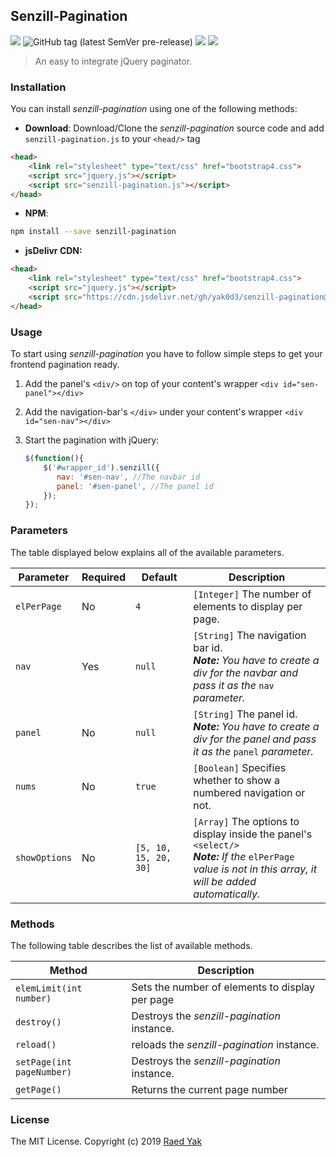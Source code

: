 ## Senzill-Pagination

![](https://img.shields.io/badge/Language-Javascript-blue.svg) ![GitHub tag (latest SemVer pre-release)](https://img.shields.io/github/tag-pre/yak0d3/senzill-pagination.svg) ![](https://img.shields.io/npm/v/senzill-pagination.svg) [![](https://data.jsdelivr.com/v1/package/gh/yak0d3/senzill-pagination/badge)](https://www.jsdelivr.com/package/gh/yak0d3/senzill-pagination)



> An easy to integrate jQuery paginator.

### Installation

You can install *senzill-pagination* using one of the following methods:

* **Download**: Download/Clone the *senzill-pagination* source code and add `senzill-pagination.js` to your `<head/>` tag

```html
<head>
    <link rel="stylesheet" type="text/css" href="bootstrap4.css">
    <script src="jquery.js"></script>
    <script src="senzill-pagination.js"></script>
</head>
```

* **NPM**:

```bash
npm install --save senzill-pagination
```

* **jsDelivr CDN:**

```html
<head>
    <link rel="stylesheet" type="text/css" href="bootstrap4.css">
    <script src="jquery.js"></script>
    <script src="https://cdn.jsdelivr.net/gh/yak0d3/senzill-pagination@2.1.0/senzill-pagination.js"></script>
</head>
```



### Usage

To start using *senzill-pagination* you have to follow simple steps to get your frontend pagination ready.

1. Add the panel's `<div/>` on top of your content's wrapper `<div id="sen-panel"></div>`

2. Add the navigation-bar's `</div>` under your content's wrapper `<div id="sen-nav"></div>`

3. Start the pagination with jQuery: 

   ```javascript
   $(function(){
       $('#wrapper_id').senzill({
          nav: '#sen-nav', //The navbar id
          panel: '#sen-panel', //The panel id
       });
   });
   ```

### Parameters

The table displayed below explains all of the available parameters.

| Parameter     | Required | Default             | Description                                                  |
| ------------- | -------- | ------------------- | ------------------------------------------------------------ |
| `elPerPage`   | No       | `4`                 | `[Integer]` The number of elements to display per page.      |
| `nav`         | Yes      | `null`              | `[String]` The navigation bar id.<br />***Note:*** *You have to create a div for the navbar and pass it as the* `nav` *parameter.* |
| `panel`       | No      | `null`              | `[String]` The panel id.<br />***Note:*** *You have to create a div for the panel and pass it as the* `panel` *parameter.* |
| `nums`        | No       | `true`              | `[Boolean]` Specifies whether to show a numbered navigation or not. |
| `showOptions` | No       | `[5, 10, 15, 20, 30]` | `[Array]` The options to display inside the panel's `<select/>` <br />***Note:*** *If the* `elPerPage` *value is not in this array, it will be added automatically.* |

### Methods

The following table describes the list of available methods.

| Method                  | Description                                     |
| ----------------------- | ----------------------------------------------- |
| `elemLimit(int number)` | Sets the number of elements to display per page |
| `destroy()`             | Destroys the *senzill-pagination* instance.     |
| `reload()`              | reloads the *senzill-pagination* instance.     |
| `setPage(int pageNumber)`             | Destroys the *senzill-pagination* instance.     |
| `getPage()`             | Returns the current page number     |

### License

The MIT License. Copyright (c) 2019 [Raed Yak](https://github.com/yak0d3)
